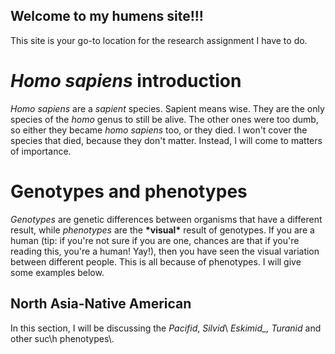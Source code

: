 ## Welcome to my humens site!!!

This site is your go-to location for the research assignment I have to do.
# _Homo sapiens_ introduction
_Homo sapiens_ are a _sapient_ species. Sapient means wise. They are the only species of the _homo_ genus to still be alive. The other ones were too dumb, so either they became _homo sapiens_ too, or they died. I won't cover the species that died, because they don't matter. Instead, I will come to matters of importance.
# Genotypes and phenotypes
_Genotypes_ are genetic differences between organisms that have a different result, while _phenotypes_ are the **\*visual\*** result of genotypes.
If you are a human (tip: if you're not sure if you are one, chances are that if you're reading this, you're a human! Yay!), then you have seen the visual variation between different people. This is all because of phenotypes. I will give some examples below.
## North Asia-Native American
In this section, I will be discussing the _Pacifid_, _Silvid_\ _Eskimid\_, Turanid_ and other suc\h phenotypes\\.
